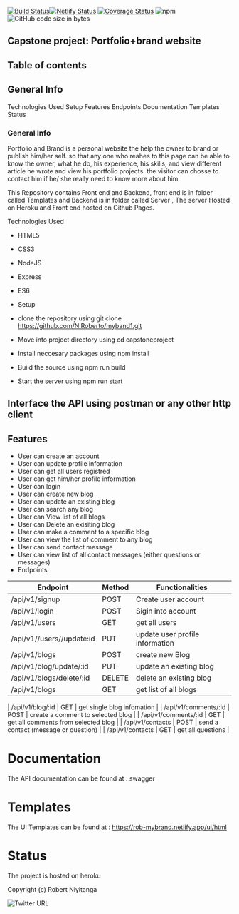 [![Build Status](https://travis-ci.com/NIRoberto/myband.svg?branch=develop)](https://travis-ci.com/NIRoberto/myband)[![Netlify Status](https://api.netlify.com/api/v1/badges/2d170af8-8240-4315-93ee-0efc4c5618af/deploy-status)](https://app.netlify.com/sites/robzweb/deploys) [![Coverage Status](https://coveralls.io/repos/github/NIRoberto/myband1/badge.svg?branch=ch-increase-coverage)](https://coveralls.io/github/NIRoberto/myband1?branch=ch-increase-coverage) ![npm](https://img.shields.io/npm/v/npm) ![GitHub code size in bytes](https://img.shields.io/github/languages/code-size/NIRoberto/myband1)
## Capstone project: Portfolio+brand website
## Table of contents
## General Info
Technologies Used
Setup
Features
Endpoints
Documentation
Templates
Status

### General Info
Portfolio and Brand is a personal website the help the owner to brand or publish him/her self. so that any one who reahes to this page can be able to know the owner, what he do, his experience, his skills, and view different article he wrote and view his portfolio projects. the visitor can chosse to contact him if he/ she really need to know more about him.

This Repository contains Front end and Backend, front end is in folder called Templates and Backend is in folder called Server , The server Hosted on Heroku and Front end hosted on Github Pages.

Technologies Used
- HTML5
- CSS3
- NodeJS
- Express
- ES6
- Setup

- clone the repository using git clone https://github.com/NIRoberto/myband1.git
- Move into project directory using cd capstoneproject
- Install neccesary packages using npm install
- Build the source using npm run build
- Start the server using npm run start

## Interface the API using postman or any other http client
## Features
- User can create an account
- User can update profile information
- User can get all users registred
- User can get him/her profile information
- User can login
- User can create new blog
- User can update an existing blog
- User can search any blog
- User can View list of all blogs
- User can Delete an exisiting blog
- User can make a comment to a specific blog
- User can view the list of comment to any blog
- User can send contact message
- User can view list of all contact messages (either questions or messages)
- Endpoints

|Endpoint	| Method |	Functionalities |
| --- | --- | --- |
|/api/v1/signup |	POST	 | Create user account|
/api/v1/login |	POST |	Sigin into account |
| /api/v1/users |	GET |	get all users |
/api/v1//users//update:id |	PUT |	update user profile information |
| /api/v1/blogs |	POST	 | create new Blog |
 | /api/v1/blog/update/:id |	PUT |	update an existing blog  |
 | /api/v1/blogs/delete/:id	 | DELETE |	delete an existing blog |
 | /api/v1/blogs	| GET |	get list of all blogs |

 | /api/v1/blog/:id	| GET |	get single blog infomation |
| /api/v1/comments/:id	| POST |	create a comment to selected blog |
| /api/v1/comments/:id	| GET	 | get all comments from selected blog |
| /api/v1/contacts |	POST |	send a contact (message or question) |
| /api/v1/contacts |	GET | 	get all questions |

# Documentation
The API documentation can be found at : swagger 

# Templates
The UI Templates can be found at : https://rob-mybrand.netlify.app/ui/html

# Status
The project is hosted on heroku

Copyright (c)  Robert Niyitanga

![Twitter URL](https://img.shields.io/twitter/url?style=social&url=https%3A%2F%2Ftwitter%2F%40RobertNiyitanga)
